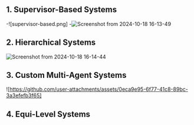 ## 1. Supervisor-Based Systems
  -![supervisor-based.png]
  -![Screenshot from 2024-10-18 16-13-49](https://github.com/user-attachments/assets/e8f8963a-db6d-4cb8-9c65-ba27ea761626)
  
## 2. Hierarchical Systems
![Screenshot from 2024-10-18 16-14-44](https://github.com/user-attachments/assets/d81b79ea-35b7-4c68-a443-5f112384a8ee)

## 3. Custom Multi-Agent Systems
![https://github.com/user-attachments/assets/0eca9e95-6f77-41c8-89bc-3a3efefb3f65]


## 4. Equi-Level Systems


